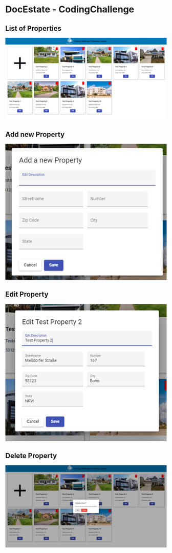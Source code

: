 # DocEstate - CodingChallenge

## List of Properties
![alt text](https://github.com/MrBoneyPantsGuy/DocEstateCodingChallenge/blob/main/Documentation/CodingChallenge1.png?raw=true)

## Add new Property
![alt text](https://github.com/MrBoneyPantsGuy/DocEstateCodingChallenge/blob/main/Documentation/CodingChallenge3.png?raw=true)

## Edit Property
![alt text](https://github.com/MrBoneyPantsGuy/DocEstateCodingChallenge/blob/main/Documentation/CodingChallenge2.png?raw=true)

## Delete Property
![alt text](https://github.com/MrBoneyPantsGuy/DocEstateCodingChallenge/blob/main/Documentation/CodingChallenge4.png?raw=true)

